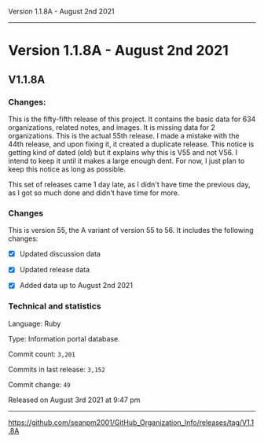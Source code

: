 Version 1.1.8A - August 2nd 2021 

***

# Version 1.1.8A - August 2nd 2021

## V1.1.8A

### Changes:

This is the fifty-fifth release of this project. It contains the basic data for 634 organizations, <!-- (fork count minus 2) !--> related notes, and images. It is missing data for 2 organizations. This is the actual 55th release. I made a mistake with the 44th release, and upon fixing it, it created a duplicate release. This notice is getting kind of dated (old) but it explains why this is V55 and not V56. I intend to keep it until it makes a large enough dent. For now, I just plan to keep this notice as long as possible.

This set of releases came 1 day late, as I didn't have time the previous day, as I got so much done and didn't have time for more.

### Changes

This is version 55, the A variant of version 55 to 56. It includes the following changes:

- [x] Updated discussion data

- [x] Updated release data

- [x] Added data up to August 2nd 2021

<!-- - [x] Updated Git navigation data

<!-- - [x] Deleted 3 `IGNORE.md` files !-->

### Technical and statistics

Language: Ruby

Type: Information portal database.

Commit count: `3,201`

Commits in last release: `3,152`

Commit change: `49`

Released on August 3rd 2021 at 9:47 pm

***

https://github.com/seanpm2001/GitHub_Organization_Info/releases/tag/V1.1.8A

